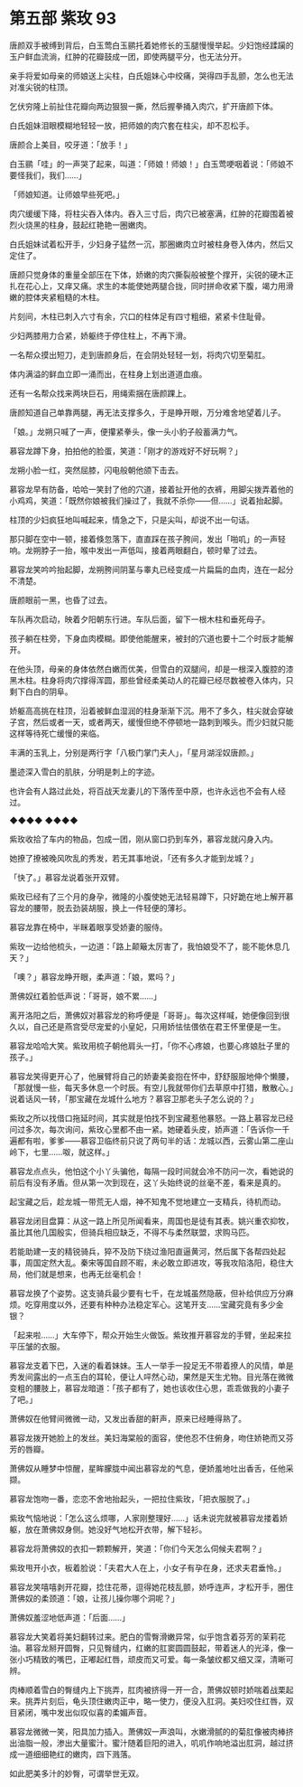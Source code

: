 # 第五部 紫玫 93

唐颜双手被缚到背后，白玉莺白玉鹂托着她修长的玉腿慢慢举起。少妇饱经蹂躏的玉户鲜血流淌，红肿的花瓣鼓成一团，即使两腿平分，也无法分开。

亲手将爱如母亲的师娘送上尖柱，白氏姐妹心中绞痛，哭得四手乱颤，怎么也无法对准尖锐的柱顶。

乞伏穷隆上前扯住花瓣向两边狠狠一撕，然后握拳捅入肉穴，扩开唐颜下体。

白氏姐妹泪眼模糊地轻轻一放，把师娘的肉穴套在柱尖，却不忍松手。

唐颜合上美目，咬牙道：「放手！」

白玉鹂「哇」的一声哭了起来，叫道：「师娘！师娘！」白玉莺哽咽着说：「师娘不要怪我们，我们……」

「师娘知道。让师娘早些死吧。」

肉穴缓缓下降，将柱尖吞入体内。吞入三寸后，肉穴已被塞满，红肿的花瓣围着被烈火烧黑的柱身，鼓起红艳艳一圈嫩肉。

白氏姐妹试着松开手，少妇身子猛然一沉，那圈嫩肉立时被柱身卷入体内，然后又定住了。

唐颜只觉身体的重量全部压在下体，娇嫩的肉穴撕裂般被整个撑开，尖锐的硬木正扎在花心上，又痒又痛。求生的本能使她两腿合拢，同时拼命收紧下腹，竭力用滑嫩的腔体夹紧粗糙的木柱。

片刻间，木柱已刺入六寸有余，穴口的柱体足有四寸粗细，紧紧卡住耻骨。

少妇两膝用力合紧，娇躯终于停住柱上，不再下滑。

一名帮众摸出短刀，走到唐颜身后，在会阴处轻轻一划，将肉穴切至菊肛。

体内满溢的鲜血立即一涌而出，在柱身上划出道道血痕。

还有一名帮众找来两块巨石，用绳索捆在唐颜踝上。

唐颜知道自己单靠两腿，再无法支撑多久，于是睁开眼，万分难舍地望着儿子。

「娘。」龙朔只喊了一声，便攥紧拳头，像一头小豹子般蓄满力气。

慕容龙蹲下身，拍拍他的脸蛋，笑道：「刚才的游戏好不好玩啊？」

龙朔小脸一红，突然屈膝，闪电般朝他颌下击去。

慕容龙早有防备，哈哈一笑封了他的穴道，接着扯开他的衣裤，用脚尖拨弄着他的小鸡鸡，笑道：「既然你娘被我们操过了，我就不杀你——但……」说着抬起脚。

柱顶的少妇疯狂地叫喊起来，情急之下，只是尖叫，却说不出一句话。

那只脚在空中一顿，接着倏忽落下，直直踩在孩子胯间，发出「啪叽」的一声轻响。龙朔脖子一抬，喉中发出一声低叫，接着两眼翻白，顿时晕了过去。

慕容龙笑吟吟抬起脚，龙朔胯间阴茎与睾丸已经变成一片扁扁的血肉，连在一起分不清楚。

唐颜眼前一黑，也昏了过去。

车队再次启动，映着夕阳朝东行进。车队后面，留下一根木柱和垂死母子。

孩子躺在柱旁，下身血肉模糊。即使他能醒来，被封的穴道也要十二个时辰才能解开。

在他头顶，母亲的身体依然白嫩而优美，但雪白的双腿间，却是一根深入腹腔的漆黑木柱。柱身将肉穴撑得浑圆，那些曾经柔美动人的花瓣已经尽数被卷入体内，只剩下白白的阴阜。

娇躯高高挑在柱顶，沿着被鲜血湿润的柱身渐渐下沉。用不了多久，柱尖就会穿破子宫，然后或者一天，或者两天，缓慢但绝不停顿地一路刺到喉头。而少妇就只能这样等待死亡缓慢的来临。

丰满的玉乳上，分别是两行字「八极门掌门夫人」，「星月湖淫奴唐颜。」

墨迹深入雪白的肌肤，分明是刺上的字迹。

也许会有人路过此处，将百战天龙妻儿的下落传至中原，也许永远也不会有人经过。

◆◆◆◆ ◆◆◆◆

紫玫收拾了车内的物品，包成一团，刚从窗口扔到车外，慕容龙就闪身入内。

她撩了撩被晚风吹乱的秀发，若无其事地说，「还有多久才能到龙城？」

「快了。」慕容龙说着张开双臂。

紫玫已经有了三个月的身孕，微隆的小腹使她无法轻易蹲下，只好跪在地上解开慕容龙的腰带，脱去劲装胡服，换上一件轻便的薄衫。

慕容龙靠在椅中，半眯着眼享受娇妻的服侍。

紫玫一边给他梳头，一边道：「路上颠簸太厉害了，我怕娘受不了，能不能休息几天？」

「噢？」慕容龙睁开眼，柔声道：「娘，累吗？」

萧佛奴红着脸低声说：「哥哥，娘不累……」

离开洛阳之后，萧佛奴对慕容龙的称呼便是「哥哥」。每次这样喊，她便像回到很久以，自己还是燕宫受尽宠爱的小皇妃，只用娇怯怯偎依在君王怀里便是一生。

慕容龙哈哈大笑。紫玫用梳子朝他肩头一打，「你不心疼娘，也要心疼娘肚子里的孩子。」

慕容龙笑得更开心了，他展臂将自己的娇妻美妾抱在怀中，舒舒服服地伸个懒腰，「那就慢一些，每天多休息一个时辰。有空儿我就带你们去草原中打猎，散散心。」说着话风一转，「那宝藏在龙城什么地方？慕容卫那老头子怎么说的？」

紫玫之所以找借口拖延时间，其实就是怕找不到宝藏惹他暴怒。一路上慕容龙已经问过多次，每次询问，紫玫心里都不由一紧。她硬着头皮，娇声道：「告诉你一千遍都有啦，爹爹——慕容卫临终前只说了两句半的话：龙城以西，云雾山第二座山岭下，七里……呶，就这样。」

慕容龙点点头，他怕这个小丫头骗他，每隔一段时间就会冷不防问一次，看她说的前后有没有矛盾。但从第一次到现在，这丫头始终说的丝毫不差，看来是真的。

起宝藏之后，趁龙城一带荒无人烟，神不知鬼不觉地建立一支精兵，待机而动。

慕容龙闭目盘算：从这一路上所见所闻看来，周国也是徒有其表。姚兴重农抑牧，虽比其他几国殷实，但骑兵相应缺乏，不得不与柔然联盟，求购马匹。

若能助建一支的精锐骑兵，猝不及防下绕过渔阳直逼黄河，然后属下各帮四处起事，周国定然大乱。秦宋等国自顾不暇，未必敢立即进攻，等我攻陷洛阳，稳住大局，他们就是想来，也再无丝毫机会！

慕容龙换了个姿势。这支骑兵最少要有七千，在龙城虽然隐蔽，但补给供应万分麻烦。吃穿用度以外，还要有种种办法稳定军心。这笔开支……宝藏究竟有多少金银？

「起来啦……」大车停下，帮众开始生火做饭。紫玫推开慕容龙的手臂，坐起来拉平压皱的衣服。

慕容龙支着下巴，入迷的看着妹妹。玉人一举手一投足无不带着撩人的风情，单是秀发间露出的一点玉白的耳轮，便让人呯然心动，果然是天生尤物。目光落在微微变粗的腰肢上，慕容龙暗道：「孩子都有了，她也该收住心思，乖乖做我的小妻子了吧。」

萧佛奴在他臂间微微一动，又发出香甜的鼾声，原来已经睡得熟了。

慕容龙拨开她脸上的发丝。美妇海棠般的面容，使他忍不住俯身，吻住娇艳而又芬芳的唇瓣。

萧佛奴从睡梦中惊醒，星眸朦胧中闻出慕容龙的气息，便娇羞地吐出香舌，任他采撷。

慕容龙饱吻一番，恋恋不舍地抬起头，一把拉住紫玫，「把衣服脱了。」

紫玫气恼地说：「怎么这么烦哪，人家刚整理好……」话未说完就被慕容龙搂着娇躯，放在萧佛奴身侧。她没好气地松开衣带，解下轻衫。

慕容龙将萧佛奴的衣扣一颗颗解开，笑道：「你们今天怎么伺候夫君啊？」

紫玫甩开小衣，板着脸说：「夫君大人在上，小女子有孕在身，还求夫君垂怜。」

慕容龙笑嘻嘻剥开花瓣，捻住花蒂，逗得她花枝乱颤，娇呼连声，才松开手，圈住萧佛奴的柔颈道：「娘，让孩儿操你哪个洞呢？」

萧佛奴羞涩地低声道：「后面……」

慕容龙大笑着将美妇翻转过来。肥白的雪臀滑嫩异常，似乎饱含着芬芳的茉莉花油。慕容龙掰开圆臀，只见臀缝内，红嫩的肛窦圆圆鼓起，带着迷人的光泽，像一张小巧精致的嘴巴，正嘟起红唇，顽皮而又可爱。每一条皱纹都又细又深，清晰可辨。

肉棒顺着雪白的臀缝内上下挑弄，肛肉被挤得一开一合，萧佛奴顿时娇喘着战栗起来。挑弄片刻后，龟头顶住嫩肉正中，略一使力，便没入肛洞。美妇咬住红唇，双目紧闭，嘴中发出似叹似喜的柔媚声音。

慕容龙微微一笑，阳具加力插入。萧佛奴一声浪叫，水嫩滑腻的的菊肛像被肉棒挤出油脂一般，渗出大量蜜汁。蜜汁随着巨阳的进入，叽叽作响地溢出肛洞，越过挤成一道细细艳红的嫩肉，四下溅落。

如此肥美多汁的妙臀，可谓举世无双。

